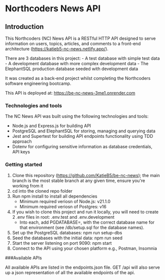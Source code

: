 # Northcoders News API

## Introduction

This Northcoders (NC) News API is a RESTful HTTP API designed to serve information on users, topics, articles, and comments to a front-end architecture (https://katieb5-nc-news.netlify.app/). 

There are 3 databases in this project:
    - A test database with simple test data
    - A development database with more complex development data
    - The ElephantSQL production database seeded with development data

It was created as a back-end project whilst completing the Northcoders software engineering bootcamp.

This API is deployed at: https://be-nc-news-3me1.onrender.com 

### Technologies and tools
The NC News API was built using the following technologies and tools:

- Node.js and Express.js for building API
- PostgreSQL and ElephantSQL for storing, managing and querying data
- Jest and Supertest for building API endpoints functionality using TDD approach
- Dotenv for configuring sensitive information as database credentials, API keys

### Getting started
1. Clone this repository (https://github.com/KatieB5/be-nc-news); the main branch is the most stable branch at any given time, ensure you're working from it
2. cd into the cloned repo folder
3. Run npm install to install all dependencies
    - Minimum required veriosn of Node.js: v21.1.0
    - Minimum required veriosn of Postgres: v16
4. If you wish to clone this project and run it locally, you will need to create 2 .env files in root: .env.test and .env.development
    - Into each, add PGDATABASE=, with the correct database name for that environment (see /db/setup.sql for the database names).
5. Set up the PostgreSQL databases: npm run setup-dbs
6. Seed the databases with the initial data: npm run seed
7. Start the server listening on port 9090: npm start
8. Connect to the API using your chosen platform e.g., Postman, Insomnia

###Available APIs

All available APIs are listed in the endpoints.json file. GET /api will also serve up a json representation of all the available endpoints of the api.

